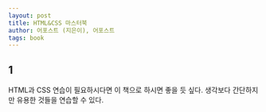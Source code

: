 ```yaml
---
layout: post
title: HTML&CSS 마스터북
author: 어포스트 (지은이), 어포스트
tags: book
---
```


## 1

HTML과 CSS 연습이 필요하시다면 이 책으로 하시면 좋을 듯 싶다. 생각보다 간단하지만 유용한 것들을 연습할 수 있다.
